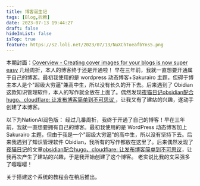 ```yaml
---
title: 博客诞生记
tags: [Blog,折腾]
date: 2023-07-13 19:44:27
draft: false
hideInList: false
isTop: true
feature: https://s2.loli.net/2023/07/13/NuXChToeafbYns5.png
---
```


本期封面：[Coverview - Creating cover images for your blogs is now super easy](https://coverview.vercel.app/)
几经周折，本人的博客终于还是开通啦！
早在三年前，我就一直想要开通属于自己的博客。最初我使用的是 wordpress 动态博客+Sakurairo 主题，但碍于博主本人是个"超级大穷逼"兼高中生，所以没有长久的开下去。后来遇到了 Obidian这款知识管理软件，本人的写作就全放在上面了。偶然发现[夜猫日记](https://lillianwho.com/)[obsidian配合hugo、cloudflare:
让发布博客简单到不可思议 ](https://lillianwho.com/posts/obsidian-hugo-cloudflare/)，让我又有了建站的兴趣，遂动手创建了本博客。

以下为NationAI润色版：
	经过几番周折，我终于开通了自己的博客！早在三年前，我就一直想要拥有自己的博客。最初我使用的是 WordPress 动态博客加上 Sakurairo 主题，但由于我是一个"超级大穷逼"的高中生，所以没有坚持下去。后来我遇到了知识管理软件 Obidian，我所有的写作都放在这里了。后来偶然发现了[夜猫日记](https://lillianwho.com/)的文章[obsidian配合hugo、cloudflare: 让发布博客简单到不可思议](https://lillianwho.com/posts/obsidian-hugo-cloudflare/)，让我再次产生了建站的兴趣，于是我开始创建了这个博客。
老实说比我的文采强多了嘤嘤嘤！


关于搭建这个系统的教程会在稍后推出。